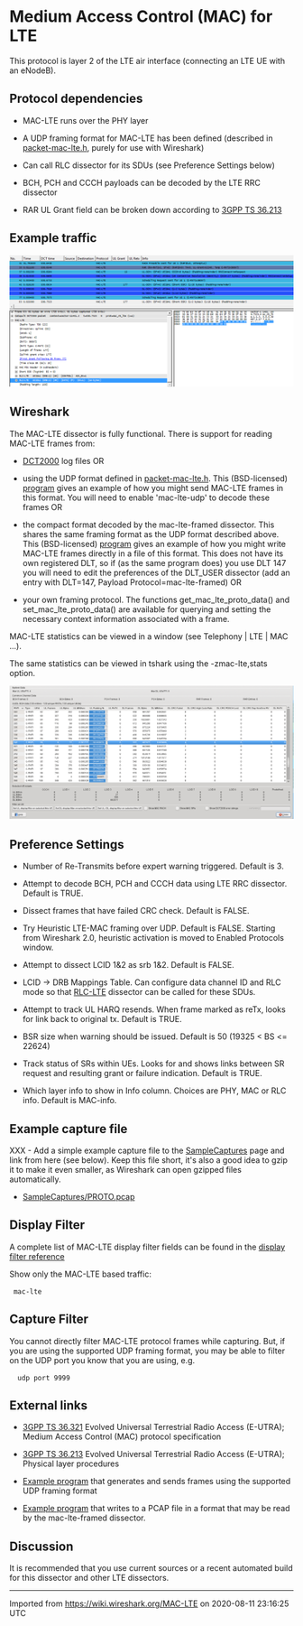 # Medium Access Control (MAC) for LTE

This protocol is layer 2 of the LTE air interface (connecting an LTE UE with an eNodeB).

## Protocol dependencies

  - MAC-LTE runs over the PHY layer

  - A UDP framing format for MAC-LTE has been defined (described in [packet-mac-lte.h](https://gitlab.com/wireshark/wireshark/-/blob/master/epan/dissectors/packet-mac-lte.h), purely for use with Wireshark)

  - Can call RLC dissector for its SDUs (see Preference Settings below)

  - BCH, PCH and CCCH payloads can be decoded by the LTE RRC dissector

  - RAR UL Grant field can be broken down according to [3GPP TS 36.213](http://www.3gpp.org/ftp/Specs/html-info/36213.htm)

## Example traffic

![mac-lte1.png](uploads/__moin_import__/attachments/MAC-LTE/mac-lte1.png "mac-lte1.png")

## Wireshark

The MAC-LTE dissector is fully functional. There is support for reading MAC-LTE frames from:

  - [DCT2000](/DCT2000) log files OR

  - using the UDP format defined in [packet-mac-lte.h](https://gitlab.com/wireshark/wireshark/-/blob/master/epan/dissectors/packet-mac-lte.h). This (BSD-licensed) [program](https://gitlab.com/martin.r.mathieson/uu-logging-for-wireshark/-/blob/master/mac_lte_logger.c) gives an example of how you might send MAC-LTE frames in this format.  You will need to enable 'mac-lte-udp' to decode these frames    OR

  - the compact format decoded by the mac-lte-framed dissector. This shares the same framing format as the UDP format described above. This (BSD-licensed) [program](https://gitlab.com/martin.r.mathieson/uu-logging-for-wireshark/-/blob/master/mac_lte_pcap_writer.c) gives an example of how you might write MAC-LTE frames directly in a file of this format. This does not have its own registered DLT, so if (as the same program does) you use DLT 147 you will need to edit the preferences of the DLT\_USER dissector (add an entry with DLT=147, Payload Protocol=mac-lte-framed) OR

  - your own framing protocol. The functions get\_mac\_lte\_proto\_data() and set\_mac\_lte\_proto\_data() are available for querying and setting the necessary context information associated with a frame.

MAC-LTE statistics can be viewed in a window (see Telephony | LTE | MAC ...).

The same statistics can be viewed in tshark using the -zmac-lte,stats option.

![mac-lte-stats.png](uploads/__moin_import__/attachments/MAC-LTE/mac-lte-stats.png "mac-lte-stats.png")

## Preference Settings

  - Number of Re-Transmits before expert warning triggered. Default is 3.

  - Attempt to decode BCH, PCH and CCCH data using LTE RRC dissector. Default is TRUE.

  - Dissect frames that have failed CRC check. Default is FALSE.

  - Try Heuristic LTE-MAC framing over UDP. Default is FALSE. Starting from Wireshark 2.0, heuristic activation is moved to Enabled Protocols window.

  - Attempt to dissect LCID 1&2 as srb 1&2. Default is FALSE.

  - LCID -\> DRB Mappings Table. Can configure data channel ID and RLC mode so that [RLC-LTE](/RLC-LTE) dissector can be called for these SDUs.

  - Attempt to track UL HARQ resends. When frame marked as reTx, looks for link back to original tx. Default is TRUE.

  - BSR size when warning should be issued. Default is 50 (19325 \< BS \<= 22624)

  - Track status of SRs within UEs. Looks for and shows links between SR request and resulting grant or failure indication. Default is TRUE.

  - Which layer info to show in Info column. Choices are PHY, MAC or RLC info. Default is MAC-info.

## Example capture file

XXX - Add a simple example capture file to the [SampleCaptures](/SampleCaptures) page and link from here (see below). Keep this file short, it's also a good idea to gzip it to make it even smaller, as Wireshark can open gzipped files automatically.

  - [SampleCaptures/PROTO.pcap](uploads/__moin_import__/attachments/SampleCaptures/PROTO.pcap)

## Display Filter

A complete list of MAC-LTE display filter fields can be found in the [display filter reference](http://www.wireshark.org/docs/dfref/m/mac-lte.html)

Show only the MAC-LTE based traffic:

``` 
 mac-lte 
```

## Capture Filter

You cannot directly filter MAC-LTE protocol frames while capturing. But, if you are using the supported UDP framing format, you may be able to filter on the UDP port you know that you are using, e.g.

``` 
  udp port 9999 
```

## External links

  - [3GPP TS 36.321](http://www.3gpp.org/ftp/Specs/html-info/36321.htm) Evolved Universal Terrestrial Radio Access (E-UTRA); Medium Access Control (MAC) protocol specification

  - [3GPP TS 36.213](http://www.3gpp.org/ftp/Specs/html-info/36213.htm) Evolved Universal Terrestrial Radio Access (E-UTRA); Physical layer procedures

  - [Example program](https://gitlab.com/martin.r.mathieson/uu-logging-for-wireshark/-/blob/master/mac_lte_logger.c) that generates and sends frames using the supported UDP framing format

  - [Example program](https://gitlab.com/martin.r.mathieson/uu-logging-for-wireshark/-/blob/master/mac_lte_pcap_writer.c) that writes to a PCAP file in a format that may be read by the mac-lte-framed dissector.

## Discussion

It is recommended that you use current sources or a recent automated build for this dissector and other LTE dissectors.

---

Imported from https://wiki.wireshark.org/MAC-LTE on 2020-08-11 23:16:25 UTC
